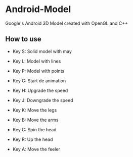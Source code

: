 # Android-Model

Google's Android 3D Model created with OpenGL and C++

## How to use

* Key S: Solid model with may
* Key L: Model with lines
* Key P: Model with points

* Key G: Start de animation
* Key H: Upgrade the speed
* Key J: Downgrade the speed

* Key K: Move the legs
* Key B: Move the arms
* Key C: Spin the head
* Key R: Up the head
* Key A: Move the feeler